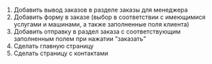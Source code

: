 1. Добавить вывод заказов в разделе заказы для 
менеджера
2. Добавить форму в заказе (выбор в соответствии с имеющимися услугами и машинами, а также заполненные поля клиента)
3. Добавить отправку в раздел заказа с соответствующим заполненным полем при нажатии "заказать"
4. Сделать главную страницу
5. Сделать страницу с контактами